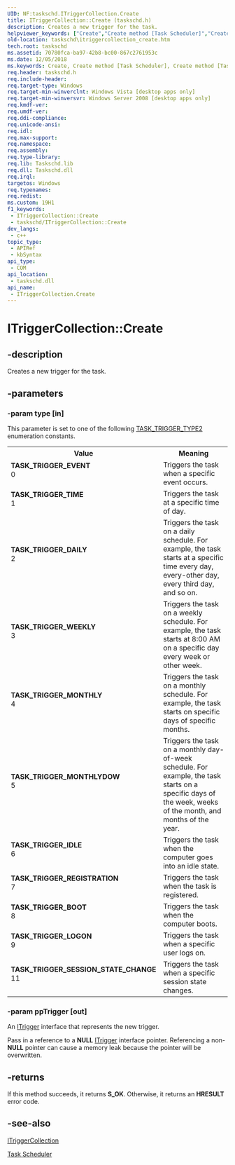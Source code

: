 ```yaml
---
UID: NF:taskschd.ITriggerCollection.Create
title: ITriggerCollection::Create (taskschd.h)
description: Creates a new trigger for the task.
helpviewer_keywords: ["Create","Create method [Task Scheduler]","Create method [Task Scheduler]","ITriggerCollection interface","ITriggerCollection interface [Task Scheduler]","Create method","ITriggerCollection.Create","ITriggerCollection::Create","TASK_TRIGGER_BOOT","TASK_TRIGGER_DAILY","TASK_TRIGGER_EVENT","TASK_TRIGGER_IDLE","TASK_TRIGGER_LOGON","TASK_TRIGGER_MONTHLY","TASK_TRIGGER_MONTHLYDOW","TASK_TRIGGER_REGISTRATION","TASK_TRIGGER_SESSION_STATE_CHANGE","TASK_TRIGGER_TIME","TASK_TRIGGER_WEEKLY","taskschd.itriggercollection_create","taskschd/ITriggerCollection::Create","triggers [Task Scheduler]","creating"]
old-location: taskschd\itriggercollection_create.htm
tech.root: taskschd
ms.assetid: 70780fca-ba97-42b8-bc00-867c2761953c
ms.date: 12/05/2018
ms.keywords: Create, Create method [Task Scheduler], Create method [Task Scheduler],ITriggerCollection interface, ITriggerCollection interface [Task Scheduler],Create method, ITriggerCollection.Create, ITriggerCollection::Create, TASK_TRIGGER_BOOT, TASK_TRIGGER_DAILY, TASK_TRIGGER_EVENT, TASK_TRIGGER_IDLE, TASK_TRIGGER_LOGON, TASK_TRIGGER_MONTHLY, TASK_TRIGGER_MONTHLYDOW, TASK_TRIGGER_REGISTRATION, TASK_TRIGGER_SESSION_STATE_CHANGE, TASK_TRIGGER_TIME, TASK_TRIGGER_WEEKLY, taskschd.itriggercollection_create, taskschd/ITriggerCollection::Create, triggers [Task Scheduler],creating
req.header: taskschd.h
req.include-header: 
req.target-type: Windows
req.target-min-winverclnt: Windows Vista [desktop apps only]
req.target-min-winversvr: Windows Server 2008 [desktop apps only]
req.kmdf-ver: 
req.umdf-ver: 
req.ddi-compliance: 
req.unicode-ansi: 
req.idl: 
req.max-support: 
req.namespace: 
req.assembly: 
req.type-library: 
req.lib: Taskschd.lib
req.dll: Taskschd.dll
req.irql: 
targetos: Windows
req.typenames: 
req.redist: 
ms.custom: 19H1
f1_keywords:
 - ITriggerCollection::Create
 - taskschd/ITriggerCollection::Create
dev_langs:
 - c++
topic_type:
 - APIRef
 - kbSyntax
api_type:
 - COM
api_location:
 - taskschd.dll
api_name:
 - ITriggerCollection.Create
---
```


# ITriggerCollection::Create


## -description

Creates a new trigger for the task.

## -parameters

### -param type [in]

This parameter is set to one of the following  <a href="/windows/desktop/api/taskschd/ne-taskschd-task_trigger_type2">TASK_TRIGGER_TYPE2</a> enumeration constants.

<table>
<tr>
<th>Value</th>
<th>Meaning</th>
</tr>
<tr>
<td width="40%"><a id="TASK_TRIGGER_EVENT"></a><a id="task_trigger_event"></a><dl>
<dt><b>TASK_TRIGGER_EVENT</b></dt>
<dt>0</dt>
</dl>
</td>
<td width="60%">
Triggers the task when a specific event occurs.

</td>
</tr>
<tr>
<td width="40%"><a id="TASK_TRIGGER_TIME"></a><a id="task_trigger_time"></a><dl>
<dt><b>TASK_TRIGGER_TIME</b></dt>
<dt>1</dt>
</dl>
</td>
<td width="60%">
Triggers the task at a specific time of day.

</td>
</tr>
<tr>
<td width="40%"><a id="TASK_TRIGGER_DAILY"></a><a id="task_trigger_daily"></a><dl>
<dt><b>TASK_TRIGGER_DAILY</b></dt>
<dt>2</dt>
</dl>
</td>
<td width="60%">
Triggers the task on a daily schedule. For example, the task starts at a specific time every day, every-other day, every third day, and so on.

</td>
</tr>
<tr>
<td width="40%"><a id="TASK_TRIGGER_WEEKLY"></a><a id="task_trigger_weekly"></a><dl>
<dt><b>TASK_TRIGGER_WEEKLY</b></dt>
<dt>3</dt>
</dl>
</td>
<td width="60%">
Triggers the task on a weekly schedule. For example, the task starts at 8:00 AM on a specific day every week or other week.

</td>
</tr>
<tr>
<td width="40%"><a id="TASK_TRIGGER_MONTHLY"></a><a id="task_trigger_monthly"></a><dl>
<dt><b>TASK_TRIGGER_MONTHLY</b></dt>
<dt>4</dt>
</dl>
</td>
<td width="60%">
Triggers the task on a monthly schedule. For example, the task starts on specific days of specific months.

</td>
</tr>
<tr>
<td width="40%"><a id="TASK_TRIGGER_MONTHLYDOW"></a><a id="task_trigger_monthlydow"></a><dl>
<dt><b>TASK_TRIGGER_MONTHLYDOW</b></dt>
<dt>5</dt>
</dl>
</td>
<td width="60%">
Triggers the task on a monthly day-of-week schedule. For example, the task starts on a specific   days of the week, weeks of the  month, and months of the year.

</td>
</tr>
<tr>
<td width="40%"><a id="TASK_TRIGGER_IDLE"></a><a id="task_trigger_idle"></a><dl>
<dt><b>TASK_TRIGGER_IDLE</b></dt>
<dt>6</dt>
</dl>
</td>
<td width="60%">
Triggers the task when the computer goes into an idle state.

</td>
</tr>
<tr>
<td width="40%"><a id="TASK_TRIGGER_REGISTRATION"></a><a id="task_trigger_registration"></a><dl>
<dt><b>TASK_TRIGGER_REGISTRATION</b></dt>
<dt>7</dt>
</dl>
</td>
<td width="60%">
Triggers the task when the task is registered.

</td>
</tr>
<tr>
<td width="40%"><a id="TASK_TRIGGER_BOOT"></a><a id="task_trigger_boot"></a><dl>
<dt><b>TASK_TRIGGER_BOOT</b></dt>
<dt>8</dt>
</dl>
</td>
<td width="60%">
Triggers the task when the computer boots.

</td>
</tr>
<tr>
<td width="40%"><a id="TASK_TRIGGER_LOGON"></a><a id="task_trigger_logon"></a><dl>
<dt><b>TASK_TRIGGER_LOGON</b></dt>
<dt>9</dt>
</dl>
</td>
<td width="60%">
Triggers the task when a specific user logs on.

</td>
</tr>
<tr>
<td width="40%"><a id="TASK_TRIGGER_SESSION_STATE_CHANGE"></a><a id="task_trigger_session_state_change"></a><dl>
<dt><b>TASK_TRIGGER_SESSION_STATE_CHANGE</b></dt>
<dt>11</dt>
</dl>
</td>
<td width="60%">
Triggers the task when a specific session state changes.

</td>
</tr>
</table>

### -param ppTrigger [out]

An <a href="/windows/desktop/api/taskschd/nn-taskschd-itrigger">ITrigger</a> interface that represents the new trigger.

Pass in a reference to a <b>NULL</b> <a href="/windows/desktop/api/taskschd/nn-taskschd-itrigger">ITrigger</a> interface pointer. Referencing a non-<b>NULL</b> pointer can cause a memory leak because the pointer will be overwritten.

## -returns

If this method succeeds, it returns <b xmlns:loc="http://microsoft.com/wdcml/l10n">S_OK</b>. Otherwise, it returns an <b xmlns:loc="http://microsoft.com/wdcml/l10n">HRESULT</b> error code.

## -see-also

<a href="/windows/desktop/api/taskschd/nn-taskschd-itriggercollection">ITriggerCollection</a>



<a href="/windows/desktop/TaskSchd/task-scheduler-start-page">Task Scheduler</a>